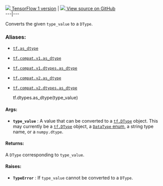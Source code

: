 [ ![](https://tensorflow.google.cn/images/tf_logo_32px.png) TensorFlow 1
version](/versions/r1.15/api_docs/python/tf/dtypes/as_dtype) |  [
![](https://tensorflow.google.cn/images/GitHub-Mark-32px.png) View source on
GitHub
](https://github.com/tensorflow/tensorflow/blob/r2.0/tensorflow/python/framework/dtypes.py#L690-L721)  
---|---  
  
Converts the given `type_value` to a `DType`.

### Aliases:

  * [`tf.as_dtype`](/api_docs/python/tf/dtypes/as_dtype)
  * [`tf.compat.v1.as_dtype`](/api_docs/python/tf/dtypes/as_dtype)
  * [`tf.compat.v1.dtypes.as_dtype`](/api_docs/python/tf/dtypes/as_dtype)
  * [`tf.compat.v2.as_dtype`](/api_docs/python/tf/dtypes/as_dtype)
  * [`tf.compat.v2.dtypes.as_dtype`](/api_docs/python/tf/dtypes/as_dtype)

    
    
    tf.dtypes.as_dtype(type_value)
    

#### Args:

  * **`type_value`** : A value that can be converted to a [`tf.DType`](https://tensorflow.google.cn/api_docs/python/tf/dtypes/DType) object. This may currently be a [`tf.DType`](https://tensorflow.google.cn/api_docs/python/tf/dtypes/DType) object, a [`DataType` enum](https://tensorflow.google.cn/code/tensorflow/core/framework/types.proto), a string type name, or a `numpy.dtype`.

#### Returns:

A `DType` corresponding to `type_value`.

#### Raises:

  * **`TypeError`** : If `type_value` cannot be converted to a `DType`.

